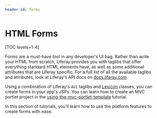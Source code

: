 ```yaml
---
header-id: forms
---
```


# HTML Forms

[TOC levels=1-4]

Forms are a must-have tool in any developer's UI bag. Rather than write
your HTML from scratch, Liferay provides you with taglibs that offer
everything standard HTML elements have, as well as some additional attributes
that are Liferay specific. For a full list of all the available taglibs and
attributes, look at Liferay's API docs on [docs.liferay.com](@platform-ref@/7.0-latest/taglibs/util-taglib)

Using a combination of Liferay's `AUI` taglibs and [Lexicon](https://liferay.github.io/clay/)
classes, you can create forms in your app's JSPs. You can learn how to create
an MVC portlet project in the [using-the-mvc-portlet-template](/docs/7-0/reference/-/knowledge_base/r/using-the-mvc-portlet-template) tutorial.

In this section of tutorials, you'll learn how to use the platform features
to create forms with ease. 
